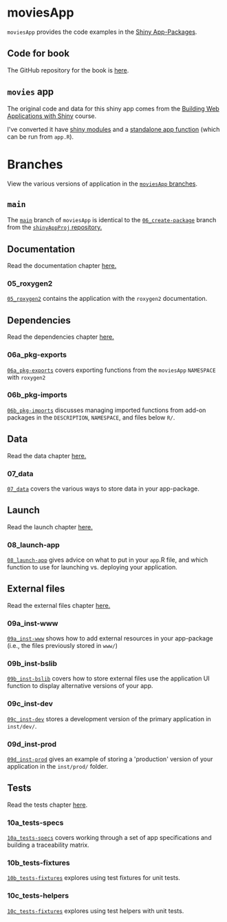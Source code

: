 # moviesApp 

`moviesApp` provides the code examples in the [Shiny App-Packages](https://mjfrigaard.github.io/shinyap/).

## Code for book 

The GitHub repository for the book is [here](https://github.com/mjfrigaard/shinyap).

## `movies` app

The original code and data for this shiny app comes from the [Building Web Applications with Shiny](https://rstudio-education.github.io/shiny-course/) course. 

I've converted it have [shiny modules](https://shiny.posit.co/r/articles/improve/modules/) and a [standalone app function](https://mastering-shiny.org/scaling-packaging.html#converting-an-existing-app) (which can be run from `app.R`).

# Branches 

View the various versions of application in the [`moviesApp` branches](https://github.com/mjfrigaard/moviesApp/branches/all).

## `main`

The [`main`](https://github.com/mjfrigaard/moviesApp/tree/main) branch of `moviesApp` is identical to the [`06_create-package`](https://github.com/mjfrigaard/shinyAppProj/tree/06_create-package) branch from the [`shinyAppProj` repository.](https://github.com/mjfrigaard/shinyAppProj/)

## Documentation 

Read the documentation chapter [here.](https://mjfrigaard.github.io/shinyap/document.html)

### 05_roxygen2

[`05_roxygen2`](https://github.com/mjfrigaard/moviesApp/tree/05_roxygen2) contains the application with the `roxygen2` documentation.

## Dependencies 

Read the dependencies chapter [here.](https://mjfrigaard.github.io/shinyap/dependencies.html)

### 06a_pkg-exports

[`06a_pkg-exports`](https://github.com/mjfrigaard/moviesApp/tree/06a_pkg-exports) covers exporting functions from the `moviesApp` `NAMESPACE` with `roxygen2`  

### 06b_pkg-imports

[`06b_pkg-imports`](https://github.com/mjfrigaard/moviesApp/tree/06b_pkg-imports) discusses managing imported functions from add-on packages in the `DESCRIPTION`, `NAMESPACE`, and files below `R/`.

## Data 

Read the data chapter [here.](https://mjfrigaard.github.io/shinyap/data.html)

### 07_data

[`07_data`](https://github.com/mjfrigaard/moviesApp/tree/07_data) covers the various ways to store data in your app-package.

## Launch 

Read the launch chapter [here.](https://mjfrigaard.github.io/shinyap/launch.html)

### 08_launch-app

[`08_launch-app`](https://github.com/mjfrigaard/moviesApp/tree/08_launch-app) gives advice on what to put in your `app`.R file, and which function to use for launching vs. deploying your application.

## External files 

Read the external files chapter [here.](https://mjfrigaard.github.io/shinyap/external.html)

### 09a_inst-www

[`09a_inst-www`](https://github.com/mjfrigaard/moviesApp/tree/09a_inst-www) shows how to add external resources in your app-package (i.e., the files previously stored in `www/`)

### 09b_inst-bslib

[`09b_inst-bslib`](https://github.com/mjfrigaard/moviesApp/tree/09b_inst-bslib) covers how to store external files use the application UI function to display alternative versions of your app.

### 09c_inst-dev

[`09c_inst-dev`](https://github.com/mjfrigaard/moviesApp/tree/09c_inst-dev) stores a development version of the primary application in `inst/dev/`.

### 09d_inst-prod

[`09d_inst-prod`](https://github.com/mjfrigaard/moviesApp/tree/09d_inst-prod) gives an example of storing a 'production' version of your application in the `inst/prod/` folder.

## Tests 

Read the tests chapter [here](https://mjfrigaard.github.io/shinyap/tests.html).

### 10a_tests-specs

[`10a_tests-specs`](https://github.com/mjfrigaard/moviesApp/tree/10a_tests-specs) covers working through a set of app specifications and building a traceability matrix. 

### 10b_tests-fixtures

[`10b_tests-fixtures`](https://github.com/mjfrigaard/moviesApp/tree/10b_tests-fixtures) explores using test fixtures for unit tests.

### 10c_tests-helpers

[`10c_tests-fixtures`](https://github.com/mjfrigaard/moviesApp/tree/10c_tests-helpers) explores using test helpers with unit tests.

